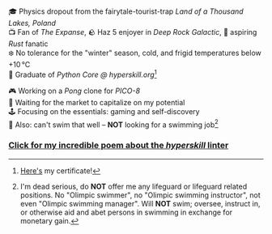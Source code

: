 🎓 Physics dropout from the fairytale-tourist-trap _Land of a Thousand Lakes, Poland_  
📺 Fan of _The Expanse_, 🪨 Haz 5 enjoyer in _Deep Rock Galactic_, 🦀 aspiring _Rust_ fanatic  
❄️ No tolerance for the "winter" season, cold, and frigid temperatures below +10 ℃  
🐍 Graduate of _Python Core @ hyperskill.org_[^1]  

🎮 Working on a _Pong_ clone for _PICO-8_  
💼 Waiting for the market to capitalize on my potential   
🕹️ Focusing on the essentials: gaming and self-discovery    
🌊 Also: can't swim that well – **NOT** looking for a swimming job[^2]  


### [Click for my incredible poem about the _hyperskill_ linter](https://github.com/fipachu/PythonProblems/blob/a46106481e943ac24223065ac9acedb08daa1657/Topics/Class%20vs%20instance/Sphere/main.py)


[^1]: [Here's](https://hyperskill.org/certificates/fc0137f4-05fa-4ade-9525-c3e1c8d664dc.pdf) my certificate!
[^2]: I'm dead serious, do **NOT** offer me any lifeguard or lifeguard related positions. No "Olimpic swimmer", no "Olimpic swimming instructor", not even "Olimpic swimming manager". Will **NOT** swim; oversee, instruct in, or otherwise aid and abet persons in swimming in exchange for monetary gain.
<!---
fipachu/fipachu is a ✨ special ✨ repository because its `README.md` (this file) appears on your GitHub profile.
You can click the Preview link to take a look at your changes.

Amazing poem text:
I hate Hyperskill linter.

Do I really understand what @dataclass(slots=True) does? 
No. 
Do I think it's cool? 
Yes.
Hyperskill linter thinks it isn't cool at all. 
I hate Hyperskill linter. 
Hyperskill linter is stupid.

@dataclass takes a keyword argument slots. 
Hyperskill linter didn't read the documentation. 
Hyperskill linter is stupid.

PEP 8 says it's cool to skip spaces around "/" and "**". 
Hyperskill linter thinks it needs improvement. 
Hyperskill linter needs improvement. 
Hyperskill linter is stupid.

Uppercase constant in a class. 
Approximate constant in a class. 
Hyperskill linter is stupid.

Hyperskill linter thinks my code needs improvement. 
Alas, I add one space after my code runs. 
Hyperskill linter lets me publish. 
Hyperskill linter is stupid.


sources: 
https://peps.python.org/pep-0008/#other-recommendations 
https://docs.python.org/3/library/dataclasses.html
https://hyperskill.org/repeat/step/6683#solutions-2583206
https://hyperskill.linter.is/really_stupid
--->
